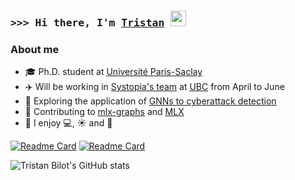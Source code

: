 
### <samp>&gt;&gt;&gt; Hi there, I'm <a href="https://tristanbilot.github.io/" target="_blank">Tristan</a> <img src="https://media.giphy.com/media/hvRJCLFzcasrR4ia7z/giphy.gif" width="25"> </samp>

### About me
- 🎓 Ph.D. student at [Université Paris-Saclay](https://en.wikipedia.org/wiki/Paris-Saclay_University)
- ✈️ Will be working in [Systopia's team](https://systopia.cs.ubc.ca/) at [UBC](https://www.ubc.ca/) from April to June
- 🧪 Exploring the application of [GNNs to cyberattack detection](https://scholar.google.fr/citations?hl=en&user=ijVNAGYAAAAJ)
- 🍎 Contributing to [mlx-graphs](https://github.com/mlx-graphs/mlx-graphs) and [MLX](https://github.com/ml-explore/mlx)
- 🤗 I enjoy 💻, ☀️ and 🌴

[![Readme Card](https://github-readme-stats.vercel.app/api/pin/?username=mlx-graphs&repo=mlx-graphs)](https://github.com/mlx-graphs/mlx-graphs) [![Readme Card](https://github-readme-stats.vercel.app/api/pin/?username=ml-explore&repo=mlx)](https://github.com/ml-explore/mlx)

![Tristan Bilot's GitHub stats](https://github-readme-stats.vercel.app/api?username=tristanbilot&show_icons=true&show=reviews,prs_merged)
